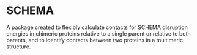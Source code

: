 # SCHEMA

A package created to flexibly calculate contacts for SCHEMA disruption energies in chimeric proteins
relative to a single parent or relative to both parents, and to identify contacts between two proteins
in a multimeric structure.
